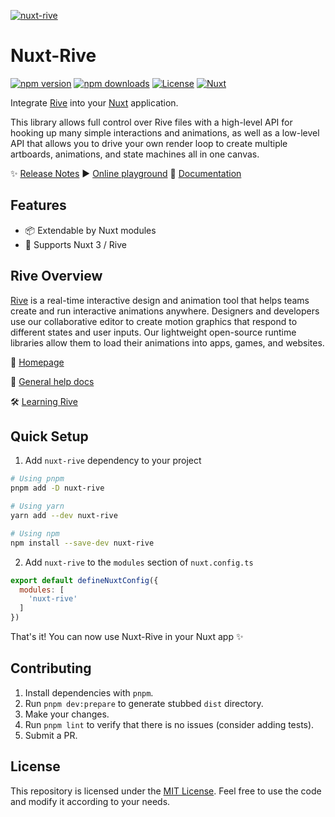 [![nuxt-rive](*.jpg)](https://github.com/mrnasil/nuxt-rive)
# Nuxt-Rive

[![npm version][npm-version-src]][npm-version-href]
[![npm downloads][npm-downloads-src]][npm-downloads-href]
[![License][license-src]][license-href]
[![Nuxt][nuxt-src]][nuxt-href]

Integrate [Rive](https://rive.app) into your [Nuxt](https://nuxt.com) application.

This library allows full control over Rive files with a high-level API for hooking up many simple interactions and animations, as well as a low-level API that allows you to drive your own render loop to create multiple artboards, animations, and state machines all in one canvas.

 ✨ [Release Notes](/CHANGELOG.md)
 ▶️ [Online playground](https://stackblitz.com/~/github.com/mrnasil/nuxt-rive)
 📖 [Documentation](https://help.rive.app/getting-started/introduction)

## Features

- 📦  Extendable by Nuxt modules
- 🚀  Supports Nuxt 3 / Rive


## Rive Overview

[Rive](https://rive.app) is a real-time interactive design and animation tool that helps teams create and run interactive animations anywhere. Designers and developers use our collaborative editor to create motion graphics that respond to different states and user inputs. Our lightweight open-source runtime libraries allow them to load their animations into apps, games, and websites.

🏡 [Homepage](https://rive.app/)

📘 [General help docs](https://help.rive.app/)

🛠 [Learning Rive](https://rive.app/learn-rive)

## Quick Setup

1. Add `nuxt-rive` dependency to your project

```bash
# Using pnpm
pnpm add -D nuxt-rive

# Using yarn
yarn add --dev nuxt-rive

# Using npm
npm install --save-dev nuxt-rive
```

2. Add `nuxt-rive` to the `modules` section of `nuxt.config.ts`

```js
export default defineNuxtConfig({
  modules: [
    'nuxt-rive'
  ]
})
```

That's it! You can now use Nuxt-Rive in your Nuxt app ✨

## Contributing

1. Install dependencies with `pnpm`.
2. Run `pnpm dev:prepare` to generate stubbed `dist` directory.
3. Make your changes.
4. Run `pnpm lint`  to verify that there is no issues (consider adding tests).
5. Submit a PR.

## License

This repository is licensed under the [MIT License](LICENSE). Feel free to use the code and modify it according to your needs.

<!-- Badges -->
[npm-version-src]: https://img.shields.io/npm/v/nuxt-rive/latest.svg?style=flat&colorA=020420&colorB=00DC82
[npm-version-href]: https://npmjs.com/package/nuxt-rive

[npm-downloads-src]: https://img.shields.io/npm/dm/nuxt-rive.svg?style=flat&colorA=020420&colorB=00DC82
[npm-downloads-href]: https://npmjs.com/package/nuxt-rive

[license-src]: https://img.shields.io/npm/l/nuxt-rive.svg?style=flat&colorA=020420&colorB=00DC82
[license-href]: https://npmjs.com/package/nuxt-rive

[nuxt-src]: https://img.shields.io/badge/Nuxt-020420?logo=nuxt.js
[nuxt-href]: https://nuxt.com
